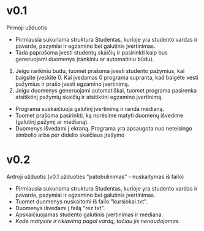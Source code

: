 # v0.1
Pirmoji užduotis

* Pirmiausia sukuriama struktura Studentas, kurioje yra studento vardas ir pavarde, pazymiai ir egzamino bei galutinis įvertinimas.
* Tada paprašoma įvesti studentų skaičių ir pasirinkti kaip bus generuojami duomenys (rankiniu ar automatiniu būdu).
1. Jeigu rankiniu budu, tuomet prašoma įvesti studento pažymius, kai baigsite įveskite 0. 
Kai įvedamas 0 programa supranta, kad baigėte vesti pažymius ir prašo įvesti egzamino įvertinimą.
2. Jeigu duomenys generuojami automatiškai, tuomet programa pasirenka atsitiktinį pažymių skaičių ir atsitiktini egzamino įvertinimą. 
* Programa suskaičiuoja galutinį įvertinimą ir randa medianą.
* Tuomet prašoma pasirinkti, ką norėsime matyti duomenų išvedime (galutinį pažymį ar medianą).
* Duomenys išvedami į ekraną.
Programa yra apsaugota nuo neteisingo simbolio arba per didelio skaičiaus įrašymo

# v0.2
Antroji užduotis
(v0.1 užduoties "patobulinimas" - nuskaitymas iš failo)

* Pirmiausia sukuriama struktura Studentas, kurioje yra studento vardas ir pavarde, pazymiai ir egzamino bei galutinis įvertinimas.
* Tuomet duomenys nuskaitomi iš failo "kursiokai.txt".
* Duomenys išvedami į failą "rez.txt".
* Apskaičiuojamas studento galutinis įvertinimas ir mediana. 
* *Kode matysite ir rikiavimą pagal vardą, tačiau jis nenaudojamas.*

